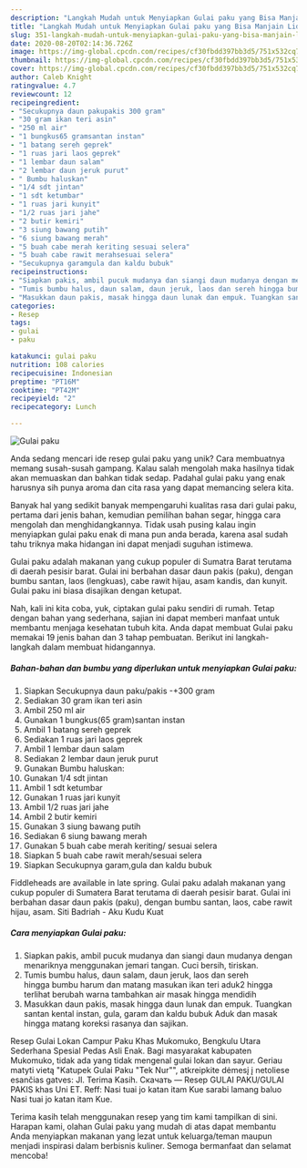 ```yaml
---
description: "Langkah Mudah untuk Menyiapkan Gulai paku yang Bisa Manjain Lidah"
title: "Langkah Mudah untuk Menyiapkan Gulai paku yang Bisa Manjain Lidah"
slug: 351-langkah-mudah-untuk-menyiapkan-gulai-paku-yang-bisa-manjain-lidah
date: 2020-08-20T02:14:36.726Z
image: https://img-global.cpcdn.com/recipes/cf30fbdd397bb3d5/751x532cq70/gulai-paku-foto-resep-utama.jpg
thumbnail: https://img-global.cpcdn.com/recipes/cf30fbdd397bb3d5/751x532cq70/gulai-paku-foto-resep-utama.jpg
cover: https://img-global.cpcdn.com/recipes/cf30fbdd397bb3d5/751x532cq70/gulai-paku-foto-resep-utama.jpg
author: Caleb Knight
ratingvalue: 4.7
reviewcount: 12
recipeingredient:
- "Secukupnya daun pakupakis 300 gram"
- "30 gram ikan teri asin"
- "250 ml air"
- "1 bungkus65 gramsantan instan"
- "1 batang sereh geprek"
- "1 ruas jari laos geprek"
- "1 lembar daun salam"
- "2 lembar daun jeruk purut"
- " Bumbu haluskan"
- "1/4 sdt jintan"
- "1 sdt ketumbar"
- "1 ruas jari kunyit"
- "1/2 ruas jari jahe"
- "2 butir kemiri"
- "3 siung bawang putih"
- "6 siung bawang merah"
- "5 buah cabe merah keriting sesuai selera"
- "5 buah cabe rawit merahsesuai selera"
- "Secukupnya garamgula dan kaldu bubuk"
recipeinstructions:
- "Siapkan pakis, ambil pucuk mudanya dan siangi daun mudanya dengan menariknya menggunakan jemari tangan. Cuci bersih, tiriskan."
- "Tumis bumbu halus, daun salam, daun jeruk, laos dan sereh hingga bumbu harum dan matang masukan ikan teri aduk2 hingga terlihat berubah warna tambahkan air masak hingga mendidih"
- "Masukkan daun pakis, masak hingga daun lunak dan empuk. Tuangkan santan kental instan, gula, garam dan kaldu bubuk Aduk dan masak hingga matang koreksi rasanya dan sajikan."
categories:
- Resep
tags:
- gulai
- paku

katakunci: gulai paku 
nutrition: 108 calories
recipecuisine: Indonesian
preptime: "PT16M"
cooktime: "PT42M"
recipeyield: "2"
recipecategory: Lunch

---
```



![Gulai paku](https://img-global.cpcdn.com/recipes/cf30fbdd397bb3d5/751x532cq70/gulai-paku-foto-resep-utama.jpg)

Anda sedang mencari ide resep gulai paku yang unik? Cara membuatnya memang susah-susah gampang. Kalau salah mengolah maka hasilnya tidak akan memuaskan dan bahkan tidak sedap. Padahal gulai paku yang enak harusnya sih punya aroma dan cita rasa yang dapat memancing selera kita.

Banyak hal yang sedikit banyak mempengaruhi kualitas rasa dari gulai paku, pertama dari jenis bahan, kemudian pemilihan bahan segar, hingga cara mengolah dan menghidangkannya. Tidak usah pusing kalau ingin menyiapkan gulai paku enak di mana pun anda berada, karena asal sudah tahu triknya maka hidangan ini dapat menjadi suguhan istimewa.

Gulai paku adalah makanan yang cukup populer di Sumatra Barat terutama di daerah pesisir barat. Gulai ini berbahan dasar daun pakis (paku), dengan bumbu santan, laos (lengkuas), cabe rawit hijau, asam kandis, dan kunyit. Gulai paku ini biasa disajikan dengan ketupat.


Nah, kali ini kita coba, yuk, ciptakan gulai paku sendiri di rumah. Tetap dengan bahan yang sederhana, sajian ini dapat memberi manfaat untuk membantu menjaga kesehatan tubuh kita. Anda dapat membuat Gulai paku memakai 19 jenis bahan dan 3 tahap pembuatan. Berikut ini langkah-langkah dalam membuat hidangannya.

<!--inarticleads1-->

##### Bahan-bahan dan bumbu yang diperlukan untuk menyiapkan Gulai paku:

1. Siapkan Secukupnya daun paku/pakis -+300 gram
1. Sediakan 30 gram ikan teri asin
1. Ambil 250 ml air
1. Gunakan 1 bungkus(65 gram)santan instan
1. Ambil 1 batang sereh geprek
1. Sediakan 1 ruas jari laos geprek
1. Ambil 1 lembar daun salam
1. Sediakan 2 lembar daun jeruk purut
1. Gunakan  Bumbu haluskan:
1. Gunakan 1/4 sdt jintan
1. Ambil 1 sdt ketumbar
1. Gunakan 1 ruas jari kunyit
1. Ambil 1/2 ruas jari jahe
1. Ambil 2 butir kemiri
1. Gunakan 3 siung bawang putih
1. Sediakan 6 siung bawang merah
1. Gunakan 5 buah cabe merah keriting/ sesuai selera
1. Siapkan 5 buah cabe rawit merah/sesuai selera
1. Siapkan Secukupnya garam,gula dan kaldu bubuk


Fiddleheads are available in late spring. Gulai paku adalah makanan yang cukup populer di Sumatera Barat terutama di daerah pesisir barat. Gulai ini berbahan dasar daun pakis (paku), dengan bumbu santan, laos, cabe rawit hijau, asam. Siti Badriah - Aku Kudu Kuat 

<!--inarticleads2-->

##### Cara menyiapkan Gulai paku:

1. Siapkan pakis, ambil pucuk mudanya dan siangi daun mudanya dengan menariknya menggunakan jemari tangan. Cuci bersih, tiriskan.
1. Tumis bumbu halus, daun salam, daun jeruk, laos dan sereh hingga bumbu harum dan matang masukan ikan teri aduk2 hingga terlihat berubah warna tambahkan air masak hingga mendidih
1. Masukkan daun pakis, masak hingga daun lunak dan empuk. Tuangkan santan kental instan, gula, garam dan kaldu bubuk Aduk dan masak hingga matang koreksi rasanya dan sajikan.


Resep Gulai Lokan Campur Paku Khas Mukomuko, Bengkulu Utara Sederhana Spesial Pedas Asli Enak. Bagi masyarakat kabupaten Mukomuko, tidak ada yang tidak mengenal gulai lokan dan sayur. Geriau matyti vietą &#34;Katupek Gulai Paku &#34;Tek Nur&#34;&#34;, atkreipkite dėmesį į netoliese esančias gatves: Jl. Terima Kasih. Скачать — Resep GULAI PAKU/GULAI PAKIS khas Uni ET. Reff: Nasi tuai jo katan itam Kue sarabi lamang baluo Nasi tuai jo katan itam Kue. 

Terima kasih telah menggunakan resep yang tim kami tampilkan di sini. Harapan kami, olahan Gulai paku yang mudah di atas dapat membantu Anda menyiapkan makanan yang lezat untuk keluarga/teman maupun menjadi inspirasi dalam berbisnis kuliner. Semoga bermanfaat dan selamat mencoba!
